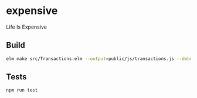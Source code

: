 # expensive

Life Is Expensive

## Build

``` bash
elm make src/Transactions.elm --output=public/js/transactions.js --debug
```

## Tests

``` bash
npm run test
```
